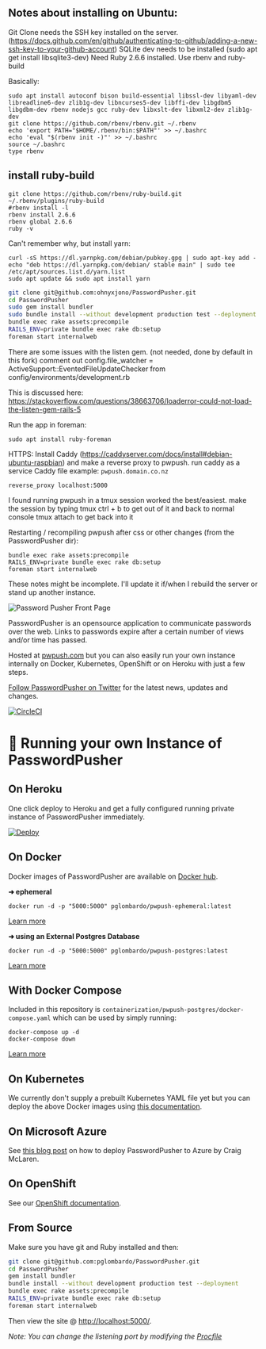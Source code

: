 ## Notes about installing on Ubuntu:
Git Clone needs the SSH key installed on the server. (https://docs.github.com/en/github/authenticating-to-github/adding-a-new-ssh-key-to-your-github-account)
SQLite dev needs to be installed (sudo apt get install libsqlite3-dev)
Need Ruby 2.6.6 installed. Use rbenv and ruby-build

Basically: 
```
sudo apt install autoconf bison build-essential libssl-dev libyaml-dev libreadline6-dev zlib1g-dev libncurses5-dev libffi-dev libgdbm5 libgdbm-dev rbenv nodejs gcc ruby-dev libxslt-dev libxml2-dev zlib1g-dev
git clone https://github.com/rbenv/rbenv.git ~/.rbenv
echo 'export PATH="$HOME/.rbenv/bin:$PATH"' >> ~/.bashrc
echo 'eval "$(rbenv init -)"' >> ~/.bashrc
source ~/.bashrc
type rbenv
```
        
## install ruby-build
```
git clone https://github.com/rbenv/ruby-build.git ~/.rbenv/plugins/ruby-build
#rbenv install -l
rbenv install 2.6.6
rbenv global 2.6.6
ruby -v
```

Can't remember why, but install yarn:

```
curl -sS https://dl.yarnpkg.com/debian/pubkey.gpg | sudo apt-key add -
echo "deb https://dl.yarnpkg.com/debian/ stable main" | sudo tee /etc/apt/sources.list.d/yarn.list
sudo apt update && sudo apt install yarn
```

```sh
git clone git@github.com:ohnyxjono/PasswordPusher.git
cd PasswordPusher
sudo gem install bundler
sudo bundle install --without development production test --deployment
bundle exec rake assets:precompile
RAILS_ENV=private bundle exec rake db:setup
foreman start internalweb
```

There are some issues with the listen gem. (not needed, done by default in this fork)
comment out config.file_watcher = ActiveSupport::EventedFileUpdateChecker from config/environments/development.rb 

This is discussed here: https://stackoverflow.com/questions/38663706/loaderror-could-not-load-the-listen-gem-rails-5



Run the app in foreman:
```
sudo apt install ruby-foreman
```
HTTPS:
Install Caddy (https://caddyserver.com/docs/install#debian-ubuntu-raspbian) and make a reverse proxy to pwpush. run caddy as a service
Caddy file example: 
`pwpush.domain.co.nz`

`reverse_proxy localhost:5000`

I found running pwpush in a tmux session worked the best/easiest. 
    make the session by typing tmux
    ctrl + b to get out of it and back to normal console
    tmux attach to get back into it
    
Restarting / recompiling pwpush after css or other changes (from the PasswordPusher dir):
```
bundle exec rake assets:precompile
RAILS_ENV=private bundle exec rake db:setup
foreman start internalweb
```

These notes might be incomplete. I'll update it if/when I rebuild the server or stand up another instance. 



![Password Pusher Front Page](https://s3-eu-west-1.amazonaws.com/pwpush/pwpush_logo_2014.png)

PasswordPusher is an opensource application to communicate passwords over the web. Links to passwords expire after a certain number of views and/or time has passed. 

Hosted at [pwpush.com](https://pwpush.com) but you can also easily run your own instance internally on Docker, Kubernetes, OpenShift or on Heroku with just a few steps.

[Follow PasswordPusher on Twitter](https://twitter.com/pwpush) for the latest news, updates and changes.

[![CircleCI](https://circleci.com/gh/pglombardo/PasswordPusher/tree/master.svg?style=svg)](https://circleci.com/gh/pglombardo/PasswordPusher/tree/master)

# 💾 Running your own Instance of PasswordPusher


## On Heroku

One click deploy to Heroku and get a fully configured running private instance of PasswordPusher immediately.

[![Deploy](https://www.herokucdn.com/deploy/button.svg)](https://heroku.com/deploy?template=https://github.com/pglombardo/PasswordPusher)

## On Docker

Docker images of PasswordPusher are available on [Docker hub](https://hub.docker.com/u/pglombardo).

**➜ ephemeral**

    docker run -d -p "5000:5000" pglombardo/pwpush-ephemeral:latest

[Learn more](https://github.com/pglombardo/PasswordPusher/tree/master/containerization#pwpush-ephemeral)

**➜ using an External Postgres Database**

    docker run -d -p "5000:5000" pglombardo/pwpush-postgres:latest

[Learn more](https://github.com/pglombardo/PasswordPusher/tree/master/containerization#pwpush-postgres-external-database)

## With Docker Compose

Included in this repository is `containerization/pwpush-postgres/docker-compose.yaml` which can be used by simply running:

    docker-compose up -d
    docker-compose down

[Learn more](https://github.com/pglombardo/PasswordPusher/tree/master/containerization#pwpush-postgres)

## On Kubernetes

We currently don't supply a prebuilt Kubernetes YAML file yet but you can deploy the above Docker images using [this documentation](https://docs.docker.com/get-started/kube-deploy/).

## On Microsoft Azure

See [this blog post](https://tamethe.cloud/pwpush-host-your-own-using-azure-containers/) on how to deploy PasswordPusher to Azure by Craig McLaren.

## On OpenShift

See our [OpenShift documentation](https://github.com/pglombardo/PasswordPusher/tree/master/containerization#pwpush-openshift).

## From Source

Make sure you have git and Ruby installed and then:

```sh
git clone git@github.com:pglombardo/PasswordPusher.git
cd PasswordPusher
gem install bundler
bundle install --without development production test --deployment
bundle exec rake assets:precompile
RAILS_ENV=private bundle exec rake db:setup
foreman start internalweb
```

Then view the site @ [http://localhost:5000/](http://localhost:5000/).

_Note: You can change the listening port by modifying the
[Procfile](https://github.com/pglombardo/PasswordPusher/blob/master/Procfile#L2)_
